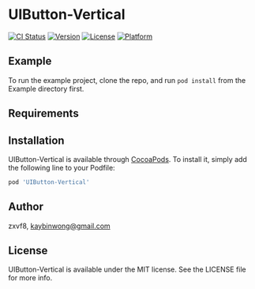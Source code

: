 # UIButton-Vertical

[![CI Status](http://img.shields.io/travis/zxvf8/UIButton-Vertical.svg?style=flat)](https://travis-ci.org/zxvf8/UIButton-Vertical)
[![Version](https://img.shields.io/cocoapods/v/UIButton-Vertical.svg?style=flat)](http://cocoapods.org/pods/UIButton-Vertical)
[![License](https://img.shields.io/cocoapods/l/UIButton-Vertical.svg?style=flat)](http://cocoapods.org/pods/UIButton-Vertical)
[![Platform](https://img.shields.io/cocoapods/p/UIButton-Vertical.svg?style=flat)](http://cocoapods.org/pods/UIButton-Vertical)

## Example

To run the example project, clone the repo, and run `pod install` from the Example directory first.

## Requirements

## Installation

UIButton-Vertical is available through [CocoaPods](http://cocoapods.org). To install
it, simply add the following line to your Podfile:

```ruby
pod 'UIButton-Vertical'
```

## Author

zxvf8, kaybinwong@gmail.com

## License

UIButton-Vertical is available under the MIT license. See the LICENSE file for more info.
